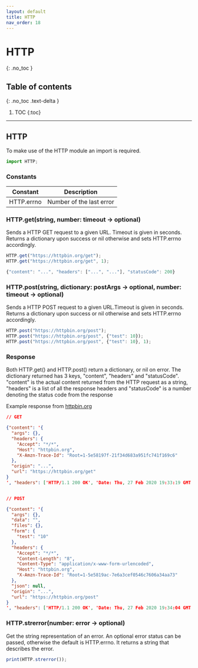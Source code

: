 ```yaml
---
layout: default
title: HTTP
nav_order: 18
---
```


# HTTP
{: .no_toc }

## Table of contents
{: .no_toc .text-delta }

1. TOC
{:toc}

---

## HTTP

To make use of the HTTP module an import is required.

```js
import HTTP;
```

### Constants

| Constant           | Description               |
|--------------------|---------------------------|
| HTTP.errno         | Number of the last error  |

### HTTP.get(string, number: timeout -> optional)

Sends a HTTP GET request to a given URL. Timeout is given in seconds.
Returns a dictionary upon success or nil otherwise and sets HTTP.errno accordingly.

```js
HTTP.get("https://httpbin.org/get");
HTTP.get("https://httpbin.org/get", 1);

{"content": "...", "headers": ["...", "..."], "statusCode": 200}
```

### HTTP.post(string, dictionary: postArgs -> optional, number: timeout -> optional)

Sends a HTTP POST request to a given URL.Timeout is given in seconds.
Returns a dictionary upon success or nil otherwise and sets HTTP.errno accordingly.

```js
HTTP.post("https://httpbin.org/post");
HTTP.post("https://httpbin.org/post", {"test": 10});
HTTP.post("https://httpbin.org/post", {"test": 10}, 1);
```

### Response

Both HTTP.get() and HTTP.post() return a dictionary, or nil on error.
The dictionary returned has 3 keys, "content", "headers" and "statusCode". "content" is the actual content returned from the
HTTP request as a string, "headers" is a list of all the response headers and "statusCode" is a number denoting the status code from
the response

Example response from [httpbin.org](https://httpbin.org)

```json
// GET

{"content": '{
  "args": {},
  "headers": {
    "Accept": "*/*",
    "Host": "httpbin.org",
    "X-Amzn-Trace-Id": "Root=1-5e58197f-21f34d683a951fc741f169c6"
  },
  "origin": "...",
  "url": "https://httpbin.org/get"
}
', "headers": ['HTTP/1.1 200 OK', 'Date: Thu, 27 Feb 2020 19:33:19 GMT', 'Content-Type: application/json', 'Content-Length: 220', 'Connection: keep-alive', 'Server: gunicorn/19.9.0', 'Access-Control-Allow-Origin: *', 'Access-Control-Allow-Credentials: true'], "statusCode": 200}


// POST

{"content": '{
  "args": {},
  "data": "",
  "files": {},
  "form": {
    "test": "10"
  },
  "headers": {
    "Accept": "*/*",
    "Content-Length": "8",
    "Content-Type": "application/x-www-form-urlencoded",
    "Host": "httpbin.org",
    "X-Amzn-Trace-Id": "Root=1-5e5819ac-7e6a3cef0546c7606a34aa73"
  },
  "json": null,
  "origin": "...",
  "url": "https://httpbin.org/post"
}
', "headers": ['HTTP/1.1 200 OK', 'Date: Thu, 27 Feb 2020 19:34:04 GMT', 'Content-Type: application/json', 'Content-Length: 390', 'Connection: keep-alive', 'Server: gunicorn/19.9.0', 'Access-Control-Allow-Origin: *', 'Access-Control-Allow-Credentials: true'], "statusCode": 200}
```

### HTTP.strerror(number: error -> optional)
Get the string representation of an error.
An optional error status can be passed, otherwise the default is HTTP.errno.
It returns a string that describes the error.

```js
print(HTTP.strerror());
```
